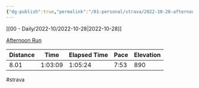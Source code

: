 ```yaml
---
{"dg-publish":true,"permalink":"/01-personal/strava/2022-10-28-afternoon-run/"}
---
```



[[00 - Daily/2022-10/2022-10-28\|2022-10-28]]

[Afternoon Run](https://www.strava.com/activities/8033841130)

| Distance | Time    | Elapsed Time | Pace | Elevation |
| -------- | ------- | ------------ | ---- | --------- |
| 8.01     | 1:03:09 | 1:05:24      | 7:53 | 890       |




#strava
